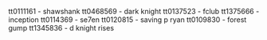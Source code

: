 tt0111161 - shawshank
tt0468569 - dark knight
tt0137523 - fclub
tt1375666 - inception
tt0114369 - se7en
tt0120815 - saving p ryan
tt0109830 - forest gump
tt1345836 - d knight rises